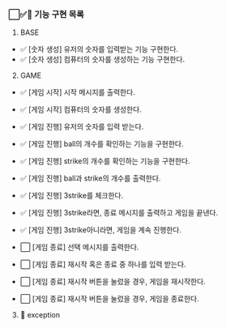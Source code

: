 ### ⬜✅🚨 기능 구현 목록

1. BASE

- ✅ [숫자 생성] 유저의 숫자를 입력받는 기능 구현한다.
- ✅ [숫자 생성] 컴퓨터의 숫자를 생성하는 기능 구현한다.

2. GAME

- ✅ [게임 시작] 시작 메시지를 출력한다.
- ✅ [게임 시작] 컴퓨터의 숫자를 생성한다.
- ✅ [게임 진행] 유저의 숫자를 입력 받는다.
- ✅ [게임 진행] ball의 개수를 확인하는 기능을 구현한다.
- ✅ [게임 진행] strike의 개수를 확인하는 기능을 구현한다.
- ✅ [게임 진행] ball과 strike의 개수를 출력한다.
- ✅ [게임 진행] 3strike를 체크한다.
- ✅ [게임 진행] 3strike라면, 종료 메시지를 출력하고 게임을 끝낸다.
- ✅ [게임 진행] 3strike아니라면, 게임을 계속 진행한다.

- ⬜ [게임 종료] 선택 메시지를 출력한다.
- ⬜ [게임 종료] 재시작 혹은 종료 중 하나를 입력 받는다.
- ⬜ [게임 종료] 재시작 버튼을 눌렀을 경우, 게임을 재시작한다.
- ⬜ [게임 종료] 재시작 버튼을 눌렀을 경우, 게임을 종료한다.

3. 🚨 exception
